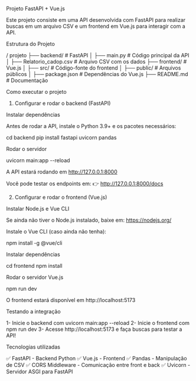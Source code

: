 Projeto FastAPI + Vue.js

Este projeto consiste em uma API desenvolvida com FastAPI para realizar buscas em um arquivo CSV e um frontend em Vue.js para interagir com a API.

Estrutura do Projeto

/ projeto
  ├── backend/       # FastAPI
  │   ├── main.py    # Código principal da API
  │   ├── Relatorio_cadop.csv  # Arquivo CSV com os dados
  ├── frontend/      # Vue.js
  │   ├── src/       # Código-fonte do frontend
  │   ├── public/    # Arquivos públicos
  │   ├── package.json # Dependências do Vue.js
  ├── README.md      # Documentação

Como executar o projeto

1. Configurar e rodar o backend (FastAPI)

Instalar dependências

Antes de rodar a API, instale o Python 3.9+ e os pacotes necessários:

cd backend
pip install fastapi uvicorn pandas

Rodar o servidor

uvicorn main:app --reload

A API estará rodando em http://127.0.0.1:8000

Você pode testar os endpoints em: 👉 http://127.0.0.1:8000/docs

2. Configurar e rodar o frontend (Vue.js)

Instalar Node.js e Vue CLI

Se ainda não tiver o Node.js instalado, baixe em: https://nodejs.org/

Instale o Vue CLI (caso ainda não tenha):

npm install -g @vue/cli

Instalar dependências

cd frontend
npm install

Rodar o servidor Vue.js

npm run dev

O frontend estará disponível em http://localhost:5173

Testando a integração

1- Inicie o backend com uvicorn main:app --reload 2- Inicie o frontend com npm run dev 3- Acesse http://localhost:5173 e faça buscas para testar a API!

Tecnologias utilizadas

✅ FastAPI - Backend Python ✅ Vue.js - Frontend ✅ Pandas - Manipulação de CSV ✅ CORS Middleware - Comunicação entre front e back ✅ Uvicorn - Servidor ASGI para FastAPI